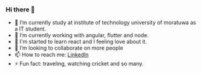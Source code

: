 ### Hi there 👋



- 🔭 I’m currently study at institute of technology university of moratuwa as a IT student.
- 🌱 I’m currently working with angular, flutter and node.
- 👋 I'm started to learn react and I feeling love about it.
- 👯 I’m looking to collaborate on more people
- 📫 How to reach me: [LinkedIn](https://www.linkedin.com/in/thilina-dilshan-784048187/)
- ⚡ Fun fact: traveling, watching cricket and so many.

